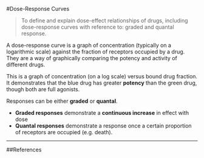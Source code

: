 #Dose-Response Curves
>To define and explain dose-effect relationships of drugs, including dose-response curves with reference to: graded and quantal response.

A dose-response curve is a graph of concentration (typically on a logarithmic scale) against the fraction of receptors occupied by a drug. They are a way of graphically comparing the potency and activity of different drugs.

<object data="resources\dose-response.svg" type="image/svg+xml"></object>

<object data="resources\fatex.svg" type="image/svg+xml"></object>



This is a graph of concentration (on a log scale) versus bound drug fraction. It demonstrates that the blue drug has greater **potency** than the green drug, though both are full agonists.

Responses can be either **graded** or **quantal**.
* **Graded responses** demonstrate a **continuous increase** in effect with dose
* **Quantal responses** demonstrate a response once a certain proportion of receptors are occupied (e.g. death).

---
##References
  [^1]: Anderson C. Pharmacodynamics 1. ICU Primary Prep. Available at: https://icuprimaryprep.files.wordpress.com/2012/05/pharmacodynamics-1.pdf  
[^2]: Image credit: By Pronchik (Own work) [CC BY-SA 3.0 (http://creativecommons.org/licenses/by-sa/3.0)], via Wikimedia Commons